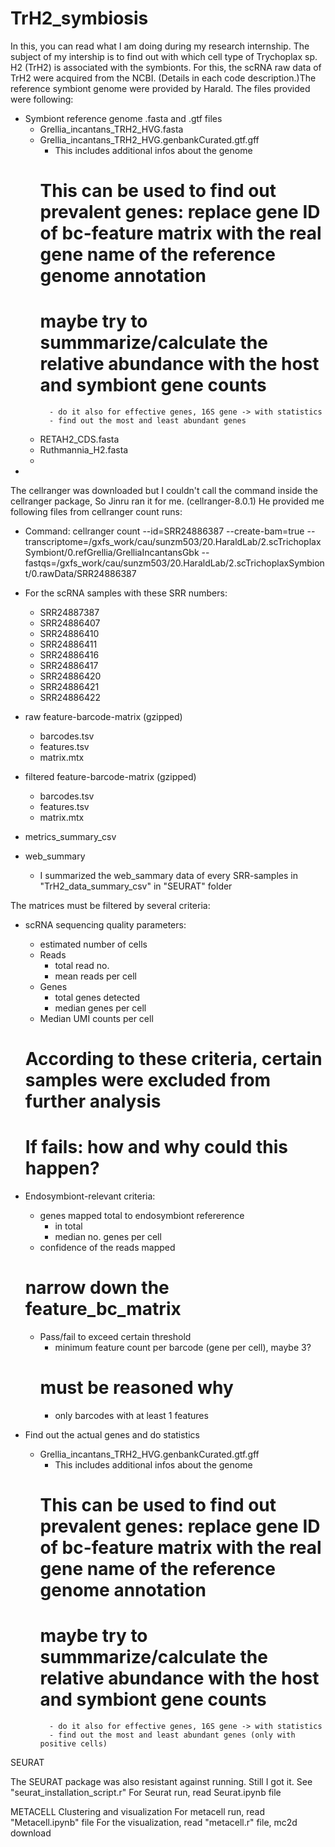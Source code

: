 # TrH2_symbiosis

In this, you can read what I am doing during my research internship. 
The subject of my intership is to find out with which cell type of Trychoplax sp. H2 (TrH2) is associated with the symbionts. For this, the scRNA raw data of TrH2 were acquired from the NCBI. (Details in each code description.)The reference symbiont genome were provided by Harald. 
The files provided were following:
- Symbiont reference genome .fasta and .gtf files
    - Grellia_incantans_TRH2_HVG.fasta
    - Grellia_incantans_TRH2_HVG.genbankCurated.gtf.gff
        - This includes additional infos about the genome
        # This can be used to find out prevalent genes: replace gene ID of bc-feature matrix with the real gene name of the reference genome annotation
        # maybe try to summmarize/calculate the relative abundance with the host and symbiont gene counts
            - do it also for effective genes, 16S gene -> with statistics
            - find out the most and least abundant genes
    - RETAH2_CDS.fasta
    - Ruthmannia_H2.fasta
    - 
- 

The cellranger was downloaded but I couldn't call the command inside the cellranger package, So Jinru ran it for me. (cellranger-8.0.1) He provided me following files from cellranger count runs:
- Command:
    cellranger count --id=SRR24886387 --create-bam=true --transcriptome=/gxfs_work/cau/sunzm503/20.HaraldLab/2.scTrichoplaxSymbiont/0.refGrellia/GrelliaIncantansGbk --fastqs=/gxfs_work/cau/sunzm503/20.HaraldLab/2.scTrichoplaxSymbiont/0.rawData/SRR24886387
-  For the scRNA samples with these SRR numbers: 
    - SRR24887387
    - SRR24886407
    - SRR24886410
    - SRR24886411
    - SRR24886416
    - SRR24886417 
    - SRR24886420
    - SRR24886421
    - SRR24886422

- raw feature-barcode-matrix (gzipped)
    - barcodes.tsv
    - features.tsv
    - matrix.mtx
- filtered feature-barcode-matrix (gzipped)
    - barcodes.tsv
    - features.tsv
    - matrix.mtx
- metrics_summary_csv
- web_summary
    - I summarized the web_sammary data of every SRR-samples in "TrH2_data_summary_csv" in "SEURAT" folder

The matrices must be filtered by several criteria:
- scRNA sequencing quality parameters:
    - estimated number of cells
    - Reads
        - total read no. 
        - mean reads per cell
    - Genes
        - total genes detected
        - median genes per cell
    - Median UMI counts per cell
    # According to these criteria, certain samples were excluded from further analysis
    # If fails: how and why could this happen?

- Endosymbiont-relevant criteria:
    - genes mapped total to endosymbiont refererence
        - in total
        - median no. genes per cell
    - confidence of the reads mapped
    # narrow down the feature_bc_matrix
    - Pass/fail to exceed certain threshold
        - minimum feature count per barcode (gene per cell), maybe 3?
        # must be reasoned why
        - only barcodes with at least 1 features

- Find out the actual genes and do statistics
    - Grellia_incantans_TRH2_HVG.genbankCurated.gtf.gff
        - This includes additional infos about the genome
        # This can be used to find out prevalent genes: replace gene ID of bc-feature matrix with the real gene name of the reference genome annotation
        # maybe try to summmarize/calculate the relative abundance with the host and symbiont gene counts
            - do it also for effective genes, 16S gene -> with statistics
            - find out the most and least abundant genes (only with positive cells)


SEURAT

The SEURAT package was also resistant against running. Still I got it.
See "seurat_installation_script.r"
For Seurat run, read Seurat.ipynb file


METACELL
Clustering and visualization 
For metacell run, read "Metacell.ipynb" file
For the visualization, read "metacell.r" file, mc2d download



